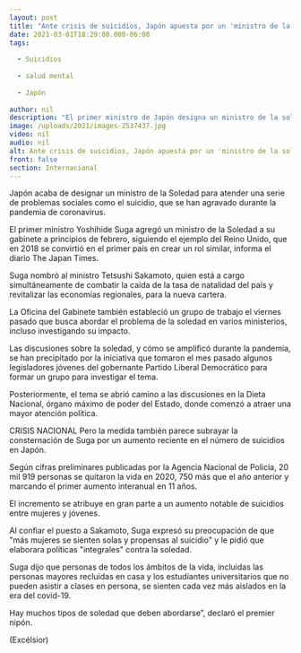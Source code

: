 ```yaml
---
layout: post
title: "Ante crisis de suicidios, Japón apuesta por un 'ministro de la soledad'"
date: 2021-03-01T18:29:00.000-06:00
tags:
  
  - Suicidios
  
  - salud mental
  
  - Japón
  
author: nil
description: "El primer ministro de Japón designa un ministro de la soledad para atender una serie de problemas sociales como el suicidio, que se han agravado durante la pandemia"
image: /uploads/2021/images-2537437.jpg
video: nil
audio: nil
alt: Ante crisis de suicidios, Japón apuesta por un 'ministro de la soledad'
front: false
section: Internacional
---
```


Japón acaba de designar un ministro de la Soledad para atender una serie de problemas sociales como el suicidio, que se han agravado durante la pandemia de coronavirus.

El primer ministro Yoshihide Suga agregó un ministro de la Soledad a su gabinete a principios de febrero, siguiendo el ejemplo del Reino Unido, que en 2018 se convirtió en el primer país en crear un rol similar, informa el diario The Japan Times.

Suga nombró al ministro Tetsushi Sakamoto, quien está a cargo simultáneamente de combatir la caída de la tasa de natalidad del país y revitalizar las economías regionales, para la nueva cartera.

La Oficina del Gabinete también estableció un grupo de trabajo el viernes pasado que busca abordar el problema de la soledad en varios ministerios, incluso investigando su impacto.

Las discusiones sobre la soledad, y cómo se amplificó durante la pandemia, se han precipitado por la iniciativa que tomaron el mes pasado algunos legisladores jóvenes del gobernante Partido Liberal Democrático para formar un grupo para investigar el tema.

Posteriormente, el tema se abrió camino a las discusiones en la Dieta Nacional, órgano máximo de poder del Estado, donde comenzó a atraer una mayor atención política.

CRISIS NACIONAL
Pero la medida también parece subrayar la consternación de Suga por un aumento reciente en el número de suicidios en Japón.

Según cifras preliminares publicadas por la Agencia Nacional de Policía, 20 mil 919 personas se quitaron la vida en 2020, 750 más que el año anterior y marcando el primer aumento interanual en 11 años.

El incremento se atribuye en gran parte a un aumento notable de suicidios entre mujeres y jóvenes.

Al confiar el puesto a Sakamoto, Suga expresó su preocupación de que "más mujeres se sienten solas y propensas al suicidio" y le pidió que elaborara políticas "integrales" contra la soledad.

Suga dijo que personas de todos los ámbitos de la vida, incluidas las personas mayores recluidas en casa y los estudiantes universitarios que no pueden asistir a clases en persona, se sienten cada vez más aislados en la era del covid-19.

Hay muchos tipos de soledad que deben abordarse”, declaró el premier nipón.

(Excélsior)